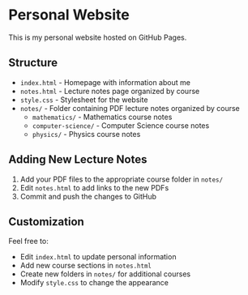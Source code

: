# Personal Website

This is my personal website hosted on GitHub Pages.

## Structure

- `index.html` - Homepage with information about me
- `notes.html` - Lecture notes page organized by course
- `style.css` - Stylesheet for the website
- `notes/` - Folder containing PDF lecture notes organized by course
  - `mathematics/` - Mathematics course notes
  - `computer-science/` - Computer Science course notes
  - `physics/` - Physics course notes

## Adding New Lecture Notes

1. Add your PDF files to the appropriate course folder in `notes/`
2. Edit `notes.html` to add links to the new PDFs
3. Commit and push the changes to GitHub

## Customization

Feel free to:
- Edit `index.html` to update personal information
- Add new course sections in `notes.html`
- Create new folders in `notes/` for additional courses
- Modify `style.css` to change the appearance
